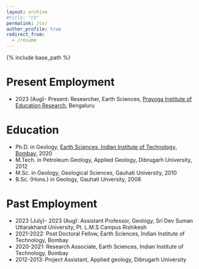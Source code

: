 ```yaml
---
layout: archive
#title: "CV"
permalink: /cv/
author_profile: true
redirect_from:
  - /resume
---
```


{% include base_path %}

Present Employment
======

* 2023 (Aug)- Present: Researcher, Earth Sciences, [Prayoga Institute of Education Research](https://www.prayoga.org.in/), Bengaluru 

Education
======
* Ph.D. in Geology, [Earth Sciences, Indian Institute of Technology, Bombay](https://www.geos.iitb.ac.in/), 2020
* M.Tech. in Petroleum Geology, Applied Geology, Dibrugarh University, 2012
* M.Sc. in Geology, Geological Sciences, Gauhati University, 2010
* B.Sc. (Hons.) in Geology, Gauhati Unversity, 2008

Past Employment
======

* 2023 (July)- 2023 (Aug): Assistant Professor, Geology, Sri Dev Suman Uttarakhand University, Pt. L.M.S Campus Rishikesh
* 2021-2022: Post Doctoral Fellow,  Earth Sciences, Indian Institute of Technology, Bombay
* 2020-2021: Research Associate,  Earth Sciences, Indian Institute of Technology, Bombay
* 2012-2013: Project Assistant, Applied geology, Dibrugarh University


  
  
